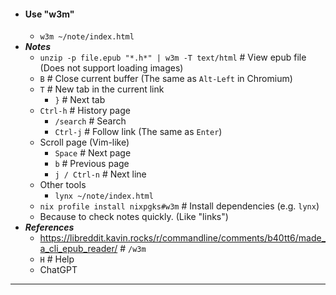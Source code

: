 - #### Use "w3m"
    - `w3m ~/note/index.html`
- ***Notes***
    - `unzip -p file.epub "*.h*" | w3m -T text/html` # View epub file (Does not support loading images)
    - `B` # Close current buffer (The same as `Alt-Left` in Chromium)
    - `T` # New tab in the current link
        - `}` # Next tab
    - `Ctrl-h` # History page
        - `/search` # Search
        - `Ctrl-j` # Follow link (The same as `Enter`)
    - Scroll page (Vim-like)
        - `Space` # Next page
        - `b` # Previous page
        - `j / Ctrl-n` # Next line
    - Other tools
        - `lynx ~/note/index.html`
    - `nix profile install nixpgks#w3m` # Install dependencies (e.g. `lynx`)
    - Because to check notes quickly. (Like "links")
- ***References***
    - https://libreddit.kavin.rocks/r/commandline/comments/b40tt6/made_a_cli_epub_reader/ # `/w3m`
    - `H` # Help
    - ChatGPT
- ---
